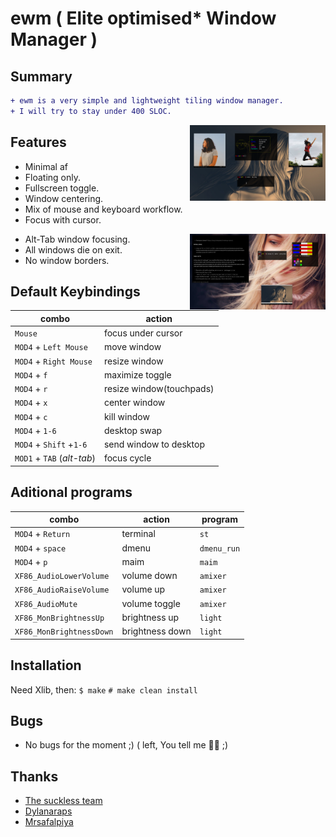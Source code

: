 # ewm ( Elite optimised* Window Manager )
Summary
-------

```diff
+ ewm is a very simple and lightweight tiling window manager.
+ I will try to stay under 400 SLOC.
```

<a href="https://raw.githubusercontent.com/Iyamnabeen/ewm/main/Ouu/ouu.jpg"><img src="https://raw.githubusercontent.com/Iyamnabeen/ewm/main/Ouu/ouu.jpg" width="43%" align="right"></a>

Features
-------
- Minimal af
- Floating only.
- Fullscreen toggle.
- Window centering.
- Mix of mouse and keyboard workflow.
- Focus with cursor.

 <a href="https://raw.githubusercontent.com/Iyamnabeen/ewm/main/Ouu/ouu.jpg"><img src="https://raw.githubusercontent.com/Iyamnabeen/ewm/main/Ouu/okk.jpg" width="43%" align="right"></a>

- Alt-Tab window focusing.
- All windows die on exit.
- No window borders.

Default Keybindings
-------

| combo                      | action                  |
| -------------------------- | ------------------------|
| `Mouse`                    | focus under cursor      |
| `MOD4` + `Left Mouse`      | move window             |
| `MOD4` + `Right Mouse`     | resize window           |
| `MOD4` + `f`               | maximize toggle         |
| `MOD4` + `r`               | resize window(touchpads)|
| `MOD4` + `x`               | center window           |
| `MOD4` + `c`               | kill window             |
| `MOD4` + `1-6`             | desktop swap            |
| `MOD4` + `Shift` +`1-6`    | send window to desktop  |
| `MOD1` + `TAB` (*alt-tab*) | focus cycle             |

Aditional programs 
-------------------


| combo                    | action           | program        |
| ------------------------ | ---------------- | -------------- |
| `MOD4` + `Return`        | terminal         | `st`           |
| `MOD4` + `space`         | dmenu            | `dmenu_run`    |
| `MOD4` + `p`             | maim             | `maim`         |
| `XF86_AudioLowerVolume`  | volume down      | `amixer`       |
| `XF86_AudioRaiseVolume`  | volume up        | `amixer`       |
| `XF86_AudioMute`         | volume toggle    | `amixer`       |
| `XF86_MonBrightnessUp`   | brightness up    | `light`        |
| `XF86_MonBrightnessDown` | brightness down  | `light`        |




Installation
------------

Need Xlib, then:
    `$ make`
    `# make clean install`

Bugs
----
 * No bugs for the moment ;) ( left, You tell me 🙆‍♂️ ;)


Thanks
------

 * [The suckless team](http://suckless.org/)
 * [Dylanaraps](https://github.com/dylanaraps)
 * [Mrsafalpiya](https://github.com/mrsafalpiya)

